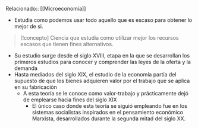 Relacionado:: [[Microeconomía]]
- Estudia como podemos usar todo aquello que es escaso para obtener lo mejor de si. 
>[!concepto]
>Ciencia que estudia como utilizar mejor los recursos escasos que tienen fines alternativos.
- Su estudio surge desde el siglo XVIII, etapa en la que se desarrollan los primeros estudios para conocer y comprender las leyes de la oferta y la demanda 
- Hasta mediados del siglo XIX, el estudio de la economía partía del supuesto de que los bienes adquieren valor por el trabajo que se aplica en su fabricación
	- A esta teoría se le conoce como valor-trabajo y prácticamente dejó de emplearse hacia fines del siglo XIX 
		- El único caso donde esta teoría se siguió empleando fue en los sistemas socialistas inspirados en el pensamiento económico Marxista, desarrollados durante la segunda mitad del siglo XX. 